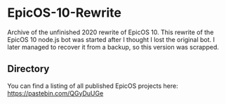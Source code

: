 # EpicOS-10-Rewrite
Archive of the unfinished 2020 rewrite of EpicOS 10. This rewrite of the EpicOS 10 node.js bot was started after I thought I lost the original bot. I later managed to recover it from a backup, so this version was scrapped.
## Directory
You can find a listing of all published EpicOS projects here: https://pastebin.com/QGyDuUGe
